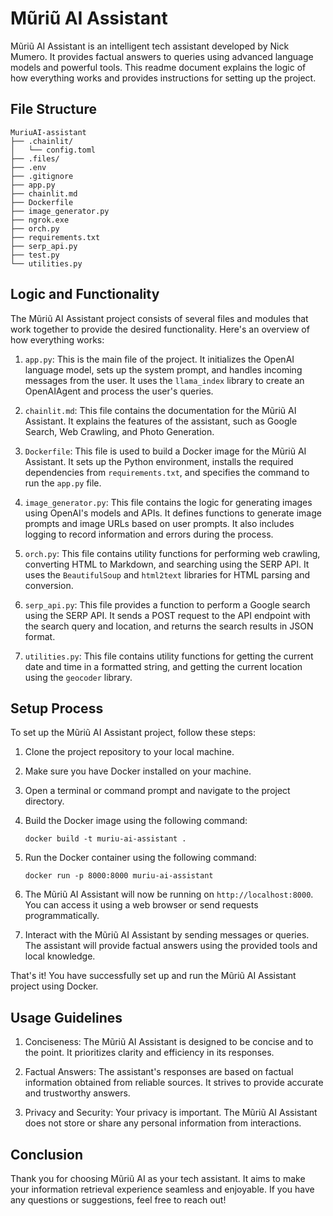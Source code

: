 # Mũriũ AI Assistant

Mũriũ AI Assistant is an intelligent tech assistant developed by Nick Mumero. It provides factual answers to queries using advanced language models and powerful tools. This readme document explains the logic of how everything works and provides instructions for setting up the project.

## File Structure

```
MuriuAI-assistant
├── .chainlit/
│   └── config.toml
├── .files/
├── .env
├── .gitignore
├── app.py
├── chainlit.md
├── Dockerfile
├── image_generator.py
├── ngrok.exe
├── orch.py
├── requirements.txt
├── serp_api.py
├── test.py
└── utilities.py
```

## Logic and Functionality

The Mũriũ AI Assistant project consists of several files and modules that work together to provide the desired functionality. Here's an overview of how everything works:

1. `app.py`: This is the main file of the project. It initializes the OpenAI language model, sets up the system prompt, and handles incoming messages from the user. It uses the `llama_index` library to create an OpenAIAgent and process the user's queries.

2. `chainlit.md`: This file contains the documentation for the Mũriũ AI Assistant. It explains the features of the assistant, such as Google Search, Web Crawling, and Photo Generation.

3. `Dockerfile`: This file is used to build a Docker image for the Mũriũ AI Assistant. It sets up the Python environment, installs the required dependencies from `requirements.txt`, and specifies the command to run the `app.py` file.

4. `image_generator.py`: This file contains the logic for generating images using OpenAI's models and APIs. It defines functions to generate image prompts and image URLs based on user prompts. It also includes logging to record information and errors during the process.

5. `orch.py`: This file contains utility functions for performing web crawling, converting HTML to Markdown, and searching using the SERP API. It uses the `BeautifulSoup` and `html2text` libraries for HTML parsing and conversion.

6. `serp_api.py`: This file provides a function to perform a Google search using the SERP API. It sends a POST request to the API endpoint with the search query and location, and returns the search results in JSON format.

7. `utilities.py`: This file contains utility functions for getting the current date and time in a formatted string, and getting the current location using the `geocoder` library.

## Setup Process

To set up the Mũriũ AI Assistant project, follow these steps:

1. Clone the project repository to your local machine.

2. Make sure you have Docker installed on your machine.

3. Open a terminal or command prompt and navigate to the project directory.

4. Build the Docker image using the following command:
   ```
   docker build -t muriu-ai-assistant .
   ```

5. Run the Docker container using the following command:
   ```
   docker run -p 8000:8000 muriu-ai-assistant
   ```

6. The Mũriũ AI Assistant will now be running on `http://localhost:8000`. You can access it using a web browser or send requests programmatically.

7. Interact with the Mũriũ AI Assistant by sending messages or queries. The assistant will provide factual answers using the provided tools and local knowledge.

That's it! You have successfully set up and run the Mũriũ AI Assistant project using Docker.

## Usage Guidelines

1. Conciseness: The Mũriũ AI Assistant is designed to be concise and to the point. It prioritizes clarity and efficiency in its responses.

2. Factual Answers: The assistant's responses are based on factual information obtained from reliable sources. It strives to provide accurate and trustworthy answers.

3. Privacy and Security: Your privacy is important. The Mũriũ AI Assistant does not store or share any personal information from interactions.

## Conclusion

Thank you for choosing Mũriũ AI as your tech assistant. It aims to make your information retrieval experience seamless and enjoyable. If you have any questions or suggestions, feel free to reach out!